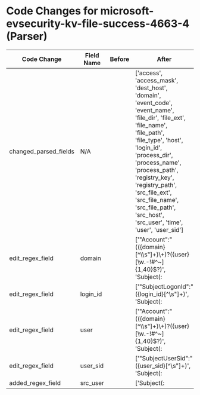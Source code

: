 # Code Changes for microsoft-evsecurity-kv-file-success-4663-4 (Parser)

| Code Change | Field Name | Before | After |
|-------------|------------|--------|-------|
| changed_parsed_fields | N/A |  | ['access', 'access_mask', 'dest_host', 'domain', 'event_code', 'event_name', 'file_dir', 'file_ext', 'file_name', 'file_path', 'file_type', 'host', 'login_id', 'process_dir', 'process_name', 'process_path', 'registry_key', 'registry_path', 'src_file_ext', 'src_file_name', 'src_file_path', 'src_host', 'src_user', 'time', 'user', 'user_sid'] |
| edit_regex_field | domain |  | ['"Account":"(({domain}[^\\\s"]+)\\+)?({user}[\w\.\-\!\#\^\~]{1,40}\$?)', 'Subject(:|=).*?Security ID(:|=)\s*({user_sid}.+?)[\s;]*Account Name(:|=)\s*(LOCAL SERVICE|({src_user}({user}[\w\.\-\!\#\^\~]{1,40}\$?)))[\s;]*Account Domain(:|=)\s*(NT AUTHORITY|({domain}.+?))[\s;]*Logon ID(:|=)\s*({login_id}[^\s;]+)[\s;]*((Object|\w+\s+\w+)(:|=)|%\{S-)'] |
| edit_regex_field | login_id |  | ['"SubjectLogonId":"({login_id}[^\s"]+)', 'Subject(:|=).*?Security ID(:|=)\s*({user_sid}.+?)[\s;]*Account Name(:|=)\s*(LOCAL SERVICE|({src_user}({user}[\w\.\-\!\#\^\~]{1,40}\$?)))[\s;]*Account Domain(:|=)\s*(NT AUTHORITY|({domain}.+?))[\s;]*Logon ID(:|=)\s*({login_id}[^\s;]+)[\s;]*((Object|\w+\s+\w+)(:|=)|%\{S-)'] |
| edit_regex_field | user |  | ['"Account":"(({domain}[^\\\s"]+)\\+)?({user}[\w\.\-\!\#\^\~]{1,40}\$?)', 'Subject(:|=).*?Security ID(:|=)\s*({user_sid}.+?)[\s;]*Account Name(:|=)\s*(LOCAL SERVICE|({src_user}({user}[\w\.\-\!\#\^\~]{1,40}\$?)))[\s;]*Account Domain(:|=)\s*(NT AUTHORITY|({domain}.+?))[\s;]*Logon ID(:|=)\s*({login_id}[^\s;]+)[\s;]*((Object|\w+\s+\w+)(:|=)|%\{S-)'] |
| edit_regex_field | user_sid |  | ['"SubjectUserSid":"({user_sid}[^\s"]+)', 'Subject(:|=).*?Security ID(:|=)\s*({user_sid}.+?)[\s;]*Account Name(:|=)\s*(LOCAL SERVICE|({src_user}({user}[\w\.\-\!\#\^\~]{1,40}\$?)))[\s;]*Account Domain(:|=)\s*(NT AUTHORITY|({domain}.+?))[\s;]*Logon ID(:|=)\s*({login_id}[^\s;]+)[\s;]*((Object|\w+\s+\w+)(:|=)|%\{S-)'] |
| added_regex_field | src_user |  | ['Subject(:|=).*?Security ID(:|=)\s*({user_sid}.+?)[\s;]*Account Name(:|=)\s*(LOCAL SERVICE|({src_user}({user}[\w\.\-\!\#\^\~]{1,40}\$?)))[\s;]*Account Domain(:|=)\s*(NT AUTHORITY|({domain}.+?))[\s;]*Logon ID(:|=)\s*({login_id}[^\s;]+)[\s;]*((Object|\w+\s+\w+)(:|=)|%\{S-)'] |
